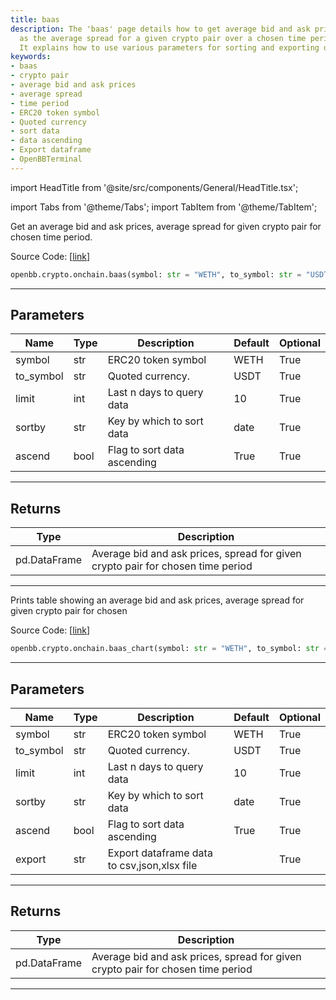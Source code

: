 ```yaml
---
title: baas
description: The 'baas' page details how to get average bid and ask prices, as well
  as the average spread for a given crypto pair over a chosen time period in OpenBBTerminal.
  It explains how to use various parameters for sorting and exporting data.
keywords:
- baas
- crypto pair
- average bid and ask prices
- average spread
- time period
- ERC20 token symbol
- Quoted currency
- sort data
- data ascending
- Export dataframe
- OpenBBTerminal
---
```


import HeadTitle from '@site/src/components/General/HeadTitle.tsx';

<HeadTitle title="baas - Onchain - Crypto - Reference | OpenBB SDK Docs" />

import Tabs from '@theme/Tabs';
import TabItem from '@theme/TabItem';

<Tabs>
<TabItem value="model" label="Model" default>

Get an average bid and ask prices, average spread for given crypto pair for chosen time period.

Source Code: [[link](https://github.com/OpenBB-finance/OpenBBTerminal/tree/main/openbb_terminal/cryptocurrency/onchain/bitquery_model.py#L725)]

```python
openbb.crypto.onchain.baas(symbol: str = "WETH", to_symbol: str = "USDT", limit: int = 10, sortby: str = "date", ascend: bool = True)
```

---

## Parameters

| Name | Type | Description | Default | Optional |
| ---- | ---- | ----------- | ------- | -------- |
| symbol | str | ERC20 token symbol | WETH | True |
| to_symbol | str | Quoted currency. | USDT | True |
| limit | int | Last n days to query data | 10 | True |
| sortby | str | Key by which to sort data | date | True |
| ascend | bool | Flag to sort data ascending | True | True |


---

## Returns

| Type | Description |
| ---- | ----------- |
| pd.DataFrame | Average bid and ask prices, spread for given crypto pair for chosen time period |
---

</TabItem>
<TabItem value="view" label="Chart">

Prints table showing an average bid and ask prices, average spread for given crypto pair for chosen

Source Code: [[link](https://github.com/OpenBB-finance/OpenBBTerminal/tree/main/openbb_terminal/cryptocurrency/onchain/bitquery_view.py#L346)]

```python
openbb.crypto.onchain.baas_chart(symbol: str = "WETH", to_symbol: str = "USDT", limit: int = 10, sortby: str = "date", ascend: bool = True, export: str = "")
```

---

## Parameters

| Name | Type | Description | Default | Optional |
| ---- | ---- | ----------- | ------- | -------- |
| symbol | str | ERC20 token symbol | WETH | True |
| to_symbol | str | Quoted currency. | USDT | True |
| limit | int | Last n days to query data | 10 | True |
| sortby | str | Key by which to sort data | date | True |
| ascend | bool | Flag to sort data ascending | True | True |
| export | str | Export dataframe data to csv,json,xlsx file |  | True |


---

## Returns

| Type | Description |
| ---- | ----------- |
| pd.DataFrame | Average bid and ask prices, spread for given crypto pair for chosen time period |
---

</TabItem>
</Tabs>
